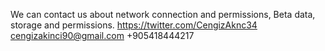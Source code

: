 We can contact us about network connection and permissions, Beta data, storage and permissions.
https://twitter.com/CengizAknc34
cengizakinci90@gmail.com
+905418444217
<!---
Aknc34/Aknc34 is a ✨ special ✨ repository because its `README.md` (this file) appears on your GitHub profile.
You can click the Preview link to take a look at your changes.
--->
